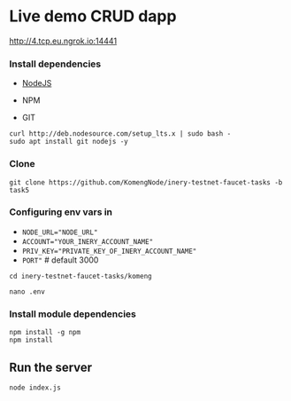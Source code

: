 # Live demo CRUD dapp
http://4.tcp.eu.ngrok.io:14441

### Install dependencies

- [NodeJS](https://nodejs.org/en/)

- NPM

- GIT

```
curl http://deb.nodesource.com/setup_lts.x | sudo bash -
sudo apt install git nodejs -y
```

### Clone
```
git clone https://github.com/KomengNode/inery-testnet-faucet-tasks -b task5
```
###
### Configuring env vars in
- `NODE_URL="NODE_URL"`
- `ACCOUNT="YOUR_INERY_ACCOUNT_NAME"`
- `PRIV_KEY="PRIVATE_KEY_OF_INERY_ACCOUNT_NAME"`
- `PORT"` # default 3000

```
cd inery-testnet-faucet-tasks/komeng
```
```
nano .env
```

### Install module dependencies

```
npm install -g npm
npm install
```

## Run the server
```
node index.js
```
